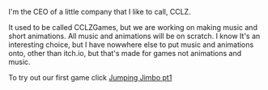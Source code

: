 I'm the CEO of a little company that I like to call, CCLZ.

It used to be called CCLZGames, but we are working on making music and short animations. All music and animations will be on scratch. I know It's an interesting choice, but I have nowwhere else to put music and animations onto, other than itch.io, but that's made for games not animations and music.

To try out our first game click  <a href="https://cclzgamesitchio.itch.io/jumping-jimbo-part1" target="_blank" >Jumping Jimbo pt1</a>
